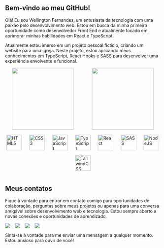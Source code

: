 ## Bem-vindo ao meu GitHub!

Olá! Eu sou Wellington Fernandes, um entusiasta da tecnologia com uma paixão pelo desenvolvimento web. Estou em busca da minha primeira oportunidade como desenvolvedor Front End e atualmente focado em aprimorar minhas habilidades em React e TypeScript.

Atualmente estou imerso em um projeto pessoal fictício, criando um website para uma igreja. Neste projeto, estou aplicando meus conhecimentos em TypeScript, React Hooks e SASS para desenvolver uma experiência envolvente e funcional.

<div align="center" style="display: flex; justify-content: space-around; flex-wrap: wrap; gap: 16px">
  <img src="https://github-readme-stats.vercel.app/api/top-langs/?username=wellingtonfernandesbarbosa&layout=compact&theme=radical" height="200"/>
  <img src="https://github-readme-stats.vercel.app/api?username=wellingtonfernandesbarbosa&show_icons=true&theme=radical" height="200"/>
</div>

<br>

<div style="display: flex; justify-content: space-around; flex-wrap: wrap; gap: 16px;">
  <img align="center" alt="HTML5" height="50" width="50" src="https://cdn.jsdelivr.net/gh/devicons/devicon@latest/icons/html5/html5-original.svg" />
  <img align="center" alt="CSS3" height="50" width="50" src="https://cdn.jsdelivr.net/gh/devicons/devicon@latest/icons/css3/css3-original-wordmark.svg" />
  <img align="center" alt="JavaScript" height="50" width="50" src="https://cdn.jsdelivr.net/gh/devicons/devicon@latest/icons/javascript/javascript-original.svg" />
  <img align="center" alt="TypeScript" height="50" width="50" src="https://cdn.jsdelivr.net/gh/devicons/devicon@latest/icons/typescript/typescript-original.svg" />
  <img align="center" alt="React" height="50" width="50" src="https://cdn.jsdelivr.net/gh/devicons/devicon@latest/icons/react/react-original-wordmark.svg" />
  <img align="center" alt="SASS" height="50" width="50" src="https://cdn.jsdelivr.net/gh/devicons/devicon@latest/icons/sass/sass-original.svg" />        
  <img align="center" alt="NodeJS" height="50" width="50" src="https://cdn.jsdelivr.net/gh/devicons/devicon@latest/icons/nodejs/nodejs-original-wordmark.svg" />
  <img align="center" alt="TailwindCSS" height="50" width="50" src="https://cdn.jsdelivr.net/gh/devicons/devicon@latest/icons/tailwindcss/tailwindcss-original.svg" />
</div>

<br>

## Meus contatos

Fique à vontade para entrar em contato comigo para oportunidades de colaboração, perguntas sobre meus projetos ou apenas para uma conversa amigável sobre desenvolvimento web e tecnologia. Estou sempre aberto a novas conexões e oportunidades de aprendizado.

<div style="display: flex; justify-content: start; flex-wrap: wrap; gap: 16px">
  <a href="https://wellingtonfernandes.vercel.app">
    <img src="https://img.shields.io/badge/website-000000?style=for-the-badge&logo=About.me&logoColor=white">
  </a>
  <a href="https://mailto:wellsfernandes1991@gmail.com">
    <img src="https://img.shields.io/badge/Gmail-D14836?style=for-the-badge&logo=gmail&logoColor=white">
  </a>
  <a href="https://www.linkedin.com/in/wellsfernandes/">
    <img src="https://img.shields.io/badge/LinkedIn-0077B5?style=for-the-badge&logo=linkedin&logoColor=white">
  </a>
  <a malink="https://wellingtonfernandesbarbosa@protonmail.com">
    <img src="https://img.shields.io/badge/ProtonMail-1A73E8?style=for-the-badge&logo=protonmail&logoColor=white">
  </a>
</div>

Sinta-se à vontade para me enviar uma mensagem a qualquer momento. Estou ansioso para ouvir de você!
